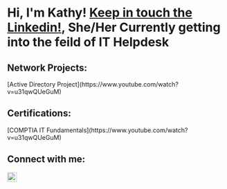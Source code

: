 <h1>Hi, I'm Kathy! <a href="https://www.linkedin.com/in/kathy-jurewitsch-8a702235a/">Keep in touch the Linkedin!</a>,
  She/Her
Currently getting into the feild of IT Helpdesk



<h2> Network Projects:</h2>
[Active Directory Project](https://www.youtube.com/watch?v=u31qwQUeGuM)

<h2> Certifications:</h2>
[COMPTIA IT Fundamentals](https://www.youtube.com/watch?v=u31qwQUeGuM)


<h2> Connect with me:</h2>

[<img align="left" alt="Kathy Jurewitsch | LinkedIn" width="22px" src="https://cdn.jsdelivr.net/npm/simple-icons@v3/icons/linkedin.svg" />][linkedin]


[linkedin]: https://www.linkedin.com/in/kathy-jurewitsch-8a702235a/

<!--
**Kathymadakor1/Kathymadakor1** is a ✨ _special_ ✨ repository because its `README.md` (this file) appears on your GitHub profile.

Here are some ideas to get you started:

- 🔭 I’m currently working on ...
- 🌱 I’m currently learning ...
- 👯 I’m looking to collaborate on ...
- 🤔 I’m looking for help with ...
- 💬 Ask me about ...
- 📫 How to reach me: ...
- 😄 Pronouns: ...
- ⚡ Fun fact: ...
-->
